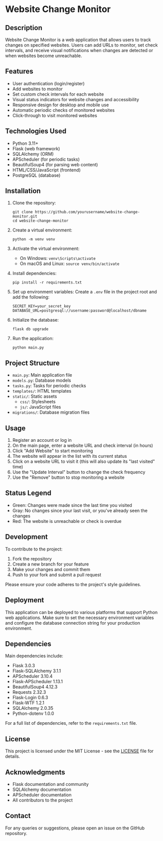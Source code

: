 # Website Change Monitor

## Description

Website Change Monitor is a web application that allows users to track changes on specified websites. Users can add URLs to monitor, set check intervals, and receive visual notifications when changes are detected or when websites become unreachable.

## Features

- User authentication (login/register)
- Add websites to monitor
- Set custom check intervals for each website
- Visual status indicators for website changes and accessibility
- Responsive design for desktop and mobile use
- Automatic periodic checks of monitored websites
- Click-through to visit monitored websites

## Technologies Used

- Python 3.11+
- Flask (web framework)
- SQLAlchemy (ORM)
- APScheduler (for periodic tasks)
- BeautifulSoup4 (for parsing web content)
- HTML/CSS/JavaScript (frontend)
- PostgreSQL (database)

## Installation

1. Clone the repository:
   ```
   git clone https://github.com/yourusername/website-change-monitor.git
   cd website-change-monitor
   ```

2. Create a virtual environment:
   ```
   python -m venv venv
   ```

3. Activate the virtual environment:
   - On Windows: `venv\Scripts\activate`
   - On macOS and Linux: `source venv/bin/activate`

4. Install dependencies:
   ```
   pip install -r requirements.txt
   ```

5. Set up environment variables:
   Create a `.env` file in the project root and add the following:
   ```
   SECRET_KEY=your_secret_key
   DATABASE_URL=postgresql://username:password@localhost/dbname
   ```

6. Initialize the database:
   ```
   flask db upgrade
   ```

7. Run the application:
   ```
   python main.py
   ```

## Project Structure

- `main.py`: Main application file
- `models.py`: Database models
- `tasks.py`: Tasks for periodic checks
- `templates/`: HTML templates
- `static/`: Static assets
  - `css/`: Stylesheets
  - `js/`: JavaScript files
- `migrations/`: Database migration files

## Usage

1. Register an account or log in
2. On the main page, enter a website URL and check interval (in hours)
3. Click "Add Website" to start monitoring
4. The website will appear in the list with its current status
5. Click on a website URL to visit it (this will also update its "last visited" time)
6. Use the "Update Interval" button to change the check frequency
7. Use the "Remove" button to stop monitoring a website

## Status Legend

- Green: Changes were made since the last time you visited
- Gray: No changes since your last visit, or you've already seen the changes
- Red: The website is unreachable or check is overdue

## Development

To contribute to the project:

1. Fork the repository
2. Create a new branch for your feature
3. Make your changes and commit them
4. Push to your fork and submit a pull request

Please ensure your code adheres to the project's style guidelines.

## Deployment

This application can be deployed to various platforms that support Python web applications. Make sure to set the necessary environment variables and configure the database connection string for your production environment.

## Dependencies

Main dependencies include:

- Flask 3.0.3
- Flask-SQLAlchemy 3.1.1
- APScheduler 3.10.4
- Flask-APScheduler 1.13.1
- BeautifulSoup4 4.12.3
- Requests 2.32.3
- Flask-Login 0.6.3
- Flask-WTF 1.2.1
- SQLAlchemy 2.0.35
- Python-dotenv 1.0.0

For a full list of dependencies, refer to the `requirements.txt` file.

## License

This project is licensed under the MIT License - see the [LICENSE](LICENSE) file for details.

## Acknowledgments

- Flask documentation and community
- SQLAlchemy documentation
- APScheduler documentation
- All contributors to the project

## Contact

For any queries or suggestions, please open an issue on the GitHub repository.